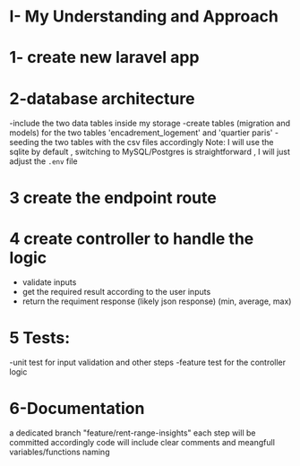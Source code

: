 # I- My Understanding and Approach

# 1- create new laravel app

# 2-database architecture

-include the two data tables inside my storage
-create tables (migration and models) for the two tables 'encadrement_logement' and 'quartier paris'
-seeding the two tables with the csv files accordingly
Note: I will use the sqlite by default , switching to MySQL/Postgres is straightforward , I will just adjust the `.env` file

# 3 create the endpoint route

# 4 create controller to handle the logic

-   validate inputs
-   get the required result according to the user inputs
-   return the requiment response (likely json response) (min, average, max)

# 5 Tests:

-unit test for input validation and other steps
-feature test for the controller logic

# 6-Documentation

a dedicated branch "feature/rent-range-insights"
each step will be committed accordingly
code will include clear comments and meangfull variables/functions naming
